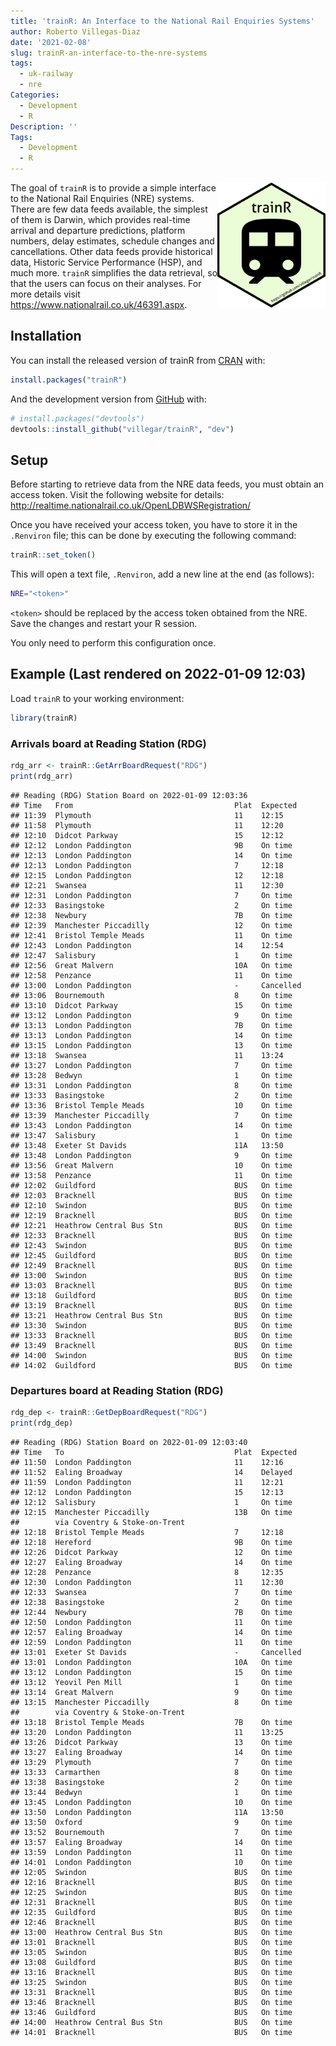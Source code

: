```yaml
---
title: 'trainR: An Interface to the National Rail Enquiries Systems'
author: Roberto Villegas-Diaz
date: '2021-02-08'
slug: trainR-an-interface-to-the-nre-systems
tags:
  - uk-railway
  - nre
Categories:
  - Development
  - R
Description: ''
Tags:
  - Development
  - R
---
```


<img src="https://raw.githubusercontent.com/villegar/trainR/main/inst/images/logo.png" alt="logo" align="right" height=200px/>

The goal of `trainR` is to provide a simple interface to the 
National Rail Enquiries (NRE) systems. There are few data feeds 
available, the simplest of them is Darwin, which provides real-time 
arrival and departure predictions, platform numbers, delay estimates, 
schedule changes and cancellations. Other data feeds provide historical 
data, Historic Service Performance (HSP), and much more. `trainR` 
simplifies the data retrieval, so that the users can focus on their 
analyses. For more details visit 
https://www.nationalrail.co.uk/46391.aspx.

## Installation

You can install the released version of trainR from [CRAN](https://CRAN.R-project.org) with:

``` r
install.packages("trainR")
```

And the development version from [GitHub](https://github.com/) with:

``` r
# install.packages("devtools")
devtools::install_github("villegar/trainR", "dev")
```

## Setup
Before starting to retrieve data from the NRE data feeds, you must obtain an access token. 
Visit the following website for details: http://realtime.nationalrail.co.uk/OpenLDBWSRegistration/

Once you have received your access token, you have to store it in the `.Renviron` file; this can be 
done by executing the following command:


```r
trainR::set_token()
```

This will open a text file, `.Renviron`, add a new line at the end (as follows):

```bash
NRE="<token>"
```

`<token>` should be replaced by the access token obtained from the NRE. Save the changes and restart 
your R session.

You only need to perform this configuration once.

## Example (Last rendered on 2022-01-09 12:03)

Load `trainR` to your working environment:

```r
library(trainR)
```

### Arrivals board at Reading Station (RDG)


```r
rdg_arr <- trainR::GetArrBoardRequest("RDG")
print(rdg_arr)
```

```
## Reading (RDG) Station Board on 2022-01-09 12:03:36
## Time   From                                    Plat  Expected
## 11:39  Plymouth                                11    12:15
## 11:58  Plymouth                                11    12:20
## 12:10  Didcot Parkway                          15    12:12
## 12:12  London Paddington                       9B    On time
## 12:13  London Paddington                       14    On time
## 12:13  London Paddington                       7     12:18
## 12:15  London Paddington                       12    12:18
## 12:21  Swansea                                 11    12:30
## 12:31  London Paddington                       7     On time
## 12:33  Basingstoke                             2     On time
## 12:38  Newbury                                 7B    On time
## 12:39  Manchester Piccadilly                   12    On time
## 12:41  Bristol Temple Meads                    11    On time
## 12:43  London Paddington                       14    12:54
## 12:47  Salisbury                               1     On time
## 12:56  Great Malvern                           10A   On time
## 12:58  Penzance                                11    On time
## 13:00  London Paddington                       -     Cancelled
## 13:06  Bournemouth                             8     On time
## 13:10  Didcot Parkway                          15    On time
## 13:12  London Paddington                       9     On time
## 13:13  London Paddington                       7B    On time
## 13:13  London Paddington                       14    On time
## 13:15  London Paddington                       13    On time
## 13:18  Swansea                                 11    13:24
## 13:27  London Paddington                       7     On time
## 13:28  Bedwyn                                  1     On time
## 13:31  London Paddington                       8     On time
## 13:33  Basingstoke                             2     On time
## 13:36  Bristol Temple Meads                    10    On time
## 13:39  Manchester Piccadilly                   7     On time
## 13:43  London Paddington                       14    On time
## 13:47  Salisbury                               1     On time
## 13:48  Exeter St Davids                        11A   13:50
## 13:48  London Paddington                       9     On time
## 13:56  Great Malvern                           10    On time
## 13:58  Penzance                                11    On time
## 12:02  Guildford                               BUS   On time
## 12:03  Bracknell                               BUS   On time
## 12:10  Swindon                                 BUS   On time
## 12:19  Bracknell                               BUS   On time
## 12:21  Heathrow Central Bus Stn                BUS   On time
## 12:33  Bracknell                               BUS   On time
## 12:43  Swindon                                 BUS   On time
## 12:45  Guildford                               BUS   On time
## 12:49  Bracknell                               BUS   On time
## 13:00  Swindon                                 BUS   On time
## 13:03  Bracknell                               BUS   On time
## 13:18  Guildford                               BUS   On time
## 13:19  Bracknell                               BUS   On time
## 13:21  Heathrow Central Bus Stn                BUS   On time
## 13:30  Swindon                                 BUS   On time
## 13:33  Bracknell                               BUS   On time
## 13:49  Bracknell                               BUS   On time
## 14:00  Swindon                                 BUS   On time
## 14:02  Guildford                               BUS   On time
```

### Departures board at Reading Station (RDG)


```r
rdg_dep <- trainR::GetDepBoardRequest("RDG")
print(rdg_dep)
```

```
## Reading (RDG) Station Board on 2022-01-09 12:03:40
## Time   To                                      Plat  Expected
## 11:50  London Paddington                       11    12:16
## 11:52  Ealing Broadway                         14    Delayed
## 11:59  London Paddington                       11    12:21
## 12:12  London Paddington                       15    12:13
## 12:12  Salisbury                               1     On time
## 12:15  Manchester Piccadilly                   13B   On time
##        via Coventry & Stoke-on-Trent           
## 12:18  Bristol Temple Meads                    7     12:18
## 12:18  Hereford                                9B    On time
## 12:26  Didcot Parkway                          12    On time
## 12:27  Ealing Broadway                         14    On time
## 12:28  Penzance                                8     12:35
## 12:30  London Paddington                       11    12:30
## 12:33  Swansea                                 7     On time
## 12:38  Basingstoke                             2     On time
## 12:44  Newbury                                 7B    On time
## 12:50  London Paddington                       11    On time
## 12:57  Ealing Broadway                         14    On time
## 12:59  London Paddington                       11    On time
## 13:01  Exeter St Davids                        -     Cancelled
## 13:01  London Paddington                       10A   On time
## 13:12  London Paddington                       15    On time
## 13:12  Yeovil Pen Mill                         1     On time
## 13:14  Great Malvern                           9     On time
## 13:15  Manchester Piccadilly                   8     On time
##        via Coventry & Stoke-on-Trent           
## 13:18  Bristol Temple Meads                    7B    On time
## 13:20  London Paddington                       11    13:25
## 13:26  Didcot Parkway                          13    On time
## 13:27  Ealing Broadway                         14    On time
## 13:29  Plymouth                                7     On time
## 13:33  Carmarthen                              8     On time
## 13:38  Basingstoke                             2     On time
## 13:44  Bedwyn                                  1     On time
## 13:45  London Paddington                       10    On time
## 13:50  London Paddington                       11A   13:50
## 13:50  Oxford                                  9     On time
## 13:52  Bournemouth                             7     On time
## 13:57  Ealing Broadway                         14    On time
## 13:59  London Paddington                       11    On time
## 14:01  London Paddington                       10    On time
## 12:05  Swindon                                 BUS   On time
## 12:16  Bracknell                               BUS   On time
## 12:25  Swindon                                 BUS   On time
## 12:31  Bracknell                               BUS   On time
## 12:35  Guildford                               BUS   On time
## 12:46  Bracknell                               BUS   On time
## 13:00  Heathrow Central Bus Stn                BUS   On time
## 13:01  Bracknell                               BUS   On time
## 13:05  Swindon                                 BUS   On time
## 13:08  Guildford                               BUS   On time
## 13:16  Bracknell                               BUS   On time
## 13:25  Swindon                                 BUS   On time
## 13:31  Bracknell                               BUS   On time
## 13:46  Bracknell                               BUS   On time
## 13:46  Guildford                               BUS   On time
## 14:00  Heathrow Central Bus Stn                BUS   On time
## 14:01  Bracknell                               BUS   On time
```
